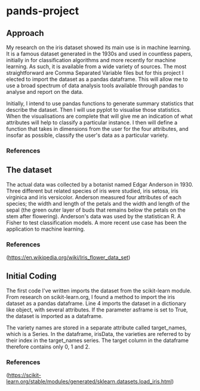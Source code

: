 # pands-project

## Approach
My research on the iris dataset showed its main use is in machine learning. It is a famous dataset generated in the 1930s and used in countless papers, initially in for classification algorithms and more recently for machine learning. As such, it is available from a wide variety of sources. The most straightforward are Comma Separated Variable files but for this project I elected to import the dataset as a pandas dataframe. This will allow me to use a broad spectrum of data analysis tools available through pandas to analyse and report on the data.

Initially, I intend to use pandas functions to generate summary statistics that describe the dataset. Then I will use pyplot to visualise those statistics. When the visualisations are complete that will give me an indication of what attributes will help to classify a particular instance. I then will define a function that takes in dimensions from the user for the four attributes, and insofar as possible, classify the user's data as a particular variety.

### References

## The dataset
The actual data was collected by a botanist named Edgar Anderson in 1930. Three different but related species of iris were studied, iris setosa, iris virginica and iris versicolor. Anderson measured four attributes of each species; the width and length of the petals and the width and length of the sepal (the green outer layer of buds that remains below the petals on the stem after flowering). Anderson's data was used by the statistican R. A Fisher to test classification models. A more recent use case has been the application to machine learning. 

### References
(https://en.wikipedia.org/wiki/Iris_flower_data_set)

## Initial Coding
The first code I've written imports the dataset from the scikit-learn module. From research on scikit-learn.org, I found a method to import the iris dataset as a pandas dataframe. Line 4 imports the dataset in a dictionary like object, with several attributes. If the parameter asframe is set to True, the dataset is imported as a dataframe.

The variety names are stored in a separate attribute called target_names, which is a Series. In the dataframe, irisData, the varieties are referred to by their index in the target_names series. The target column in the dataframe therefore contains only 0, 1 and 2.

### References
(https://scikit-learn.org/stable/modules/generated/sklearn.datasets.load_iris.html)